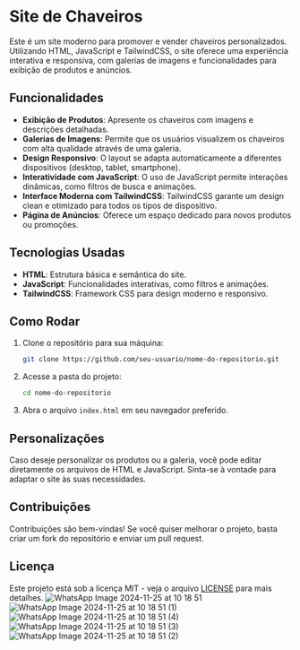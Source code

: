 
# Site de Chaveiros

Este é um site moderno para promover e vender chaveiros personalizados. Utilizando HTML, JavaScript e TailwindCSS, o site oferece uma experiência interativa e responsiva, com galerias de imagens e funcionalidades para exibição de produtos e anúncios.

## Funcionalidades

- **Exibição de Produtos**: Apresente os chaveiros com imagens e descrições detalhadas.
- **Galerias de Imagens**: Permite que os usuários visualizem os chaveiros com alta qualidade através de uma galeria.
- **Design Responsivo**: O layout se adapta automaticamente a diferentes dispositivos (desktop, tablet, smartphone).
- **Interatividade com JavaScript**: O uso de JavaScript permite interações dinâmicas, como filtros de busca e animações.
- **Interface Moderna com TailwindCSS**: TailwindCSS garante um design clean e otimizado para todos os tipos de dispositivo.
- **Página de Anúncios**: Oferece um espaço dedicado para novos produtos ou promoções.

## Tecnologias Usadas

- **HTML**: Estrutura básica e semântica do site.
- **JavaScript**: Funcionalidades interativas, como filtros e animações.
- **TailwindCSS**: Framework CSS para design moderno e responsivo.

## Como Rodar

1. Clone o repositório para sua máquina:
    ```bash
    git clone https://github.com/seu-usuario/nome-do-repositorio.git
    ```
2. Acesse a pasta do projeto:
    ```bash
    cd nome-do-repositorio
    ```
3. Abra o arquivo `index.html` em seu navegador preferido.

## Personalizações

Caso deseje personalizar os produtos ou a galeria, você pode editar diretamente os arquivos de HTML e JavaScript. Sinta-se à vontade para adaptar o site às suas necessidades.

## Contribuições

Contribuições são bem-vindas! Se você quiser melhorar o projeto, basta criar um fork do repositório e enviar um pull request.

## Licença

Este projeto está sob a licença MIT - veja o arquivo [LICENSE](LICENSE) para mais detalhes.
![WhatsApp Image 2024-11-25 at 10 18 51](https://github.com/user-attachments/assets/91c6703e-67f3-41d9-8408-71e7aa354f38)
![WhatsApp Image 2024-11-25 at 10 18 51 (1)](https://github.com/user-attachments/assets/79110903-0ede-4061-a77e-33b2ae2638bc)
![WhatsApp Image 2024-11-25 at 10 18 51 (4)](https://github.com/user-attachments/assets/c9ecd740-cfe2-415f-86ec-0508281a8ce9)
![WhatsApp Image 2024-11-25 at 10 18 51 (3)](https://github.com/user-attachments/assets/1f98f3b1-c64d-4ff1-a9d0-86f8be496bf1)
![WhatsApp Image 2024-11-25 at 10 18 51 (2)](https://github.com/user-attachments/assets/81d1e878-a60f-47e1-864d-01919e6a8234)
